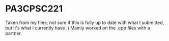 # PA3CPSC221

Taken from my files; not sure if this is fully up to date with what I submitted, but it's what I currently have :) Mainly worked on the .cpp files with a partner. 
